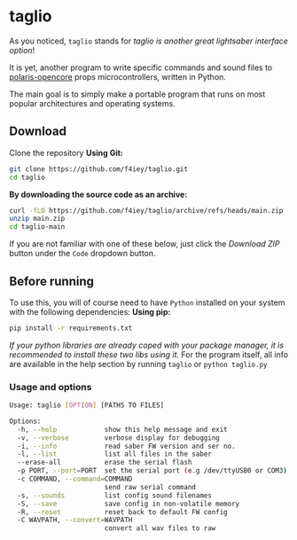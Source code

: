 # taglio
As you noticed, `taglio` stands for *taglio is another great lightsaber interface option*!

It is yet, another program to write specific commands and sound files to [polaris-opencore](https://github.com/lamadiluce/polaris-opencore) props microcontrollers, written in Python.

The main goal is to simply make a portable program that runs on most popular architectures and operating systems.

## Download
Clone the repository
__Using Git:__
```sh
git clone https://github.com/f4iey/taglio.git
cd taglio
```
__By downloading the source code as an archive:__
```sh
curl -fLO https://github.com/f4iey/taglio/archive/refs/heads/main.zip
unzip main.zip
cd taglio-main
```
If you are not familiar with one of these below, just click the *Download ZIP* button under the `Code` dropdown button.

## Before running
To use this, you will of course need to have `Python` installed on your system with the following dependencies:
__Using pip:__
```sh
pip install -r requirements.txt
```
*If your python libraries are already coped with your package manager, it is recommended to install these two libs using it.*
For the program itself, all info are available in the help section by running `taglio` or `python taglio.py`

### Usage and options
```sh
Usage: taglio [OPTION] [PATHS TO FILES]

Options:
  -h, --help            show this help message and exit
  -v, --verbose         verbose display for debugging
  -i, --info            read saber FW version and ser no.
  -l, --list            list all files in the saber
  --erase-all           erase the serial flash
  -p PORT, --port=PORT  set the serial port (e.g /dev/ttyUSB0 or COM3)
  -c COMMAND, --command=COMMAND
                        send raw serial command
  -s, --sounds          list config sound filenames
  -S, --save            save config in non-volatile memory
  -R, --reset           reset back to default FW config
  -C WAVPATH, --convert=WAVPATH
                        convert all wav files to raw
```


